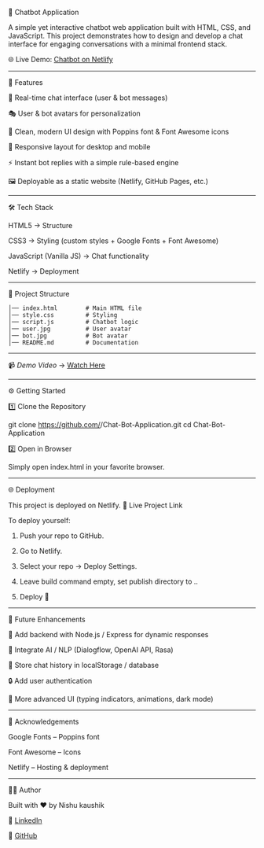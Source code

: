 🤖 Chatbot Application

A simple yet interactive chatbot web application built with HTML, CSS, and JavaScript. This project demonstrates how to design and develop a chat interface for engaging conversations with a minimal frontend stack.

🌐 Live Demo: [Chatbot on Netlify](https://roaring-maamoul-5d8043.netlify.app/)



---

🚀 Features

💬 Real-time chat interface (user & bot messages)

🎭 User & bot avatars for personalization

🎨 Clean, modern UI design with Poppins font & Font Awesome icons

📱 Responsive layout for desktop and mobile

⚡ Instant bot replies with a simple rule-based engine

🖼️ Deployable as a static website (Netlify, GitHub Pages, etc.)



---

🛠️ Tech Stack

HTML5 → Structure

CSS3 → Styling (custom styles + Google Fonts + Font Awesome)

JavaScript (Vanilla JS) → Chat functionality

Netlify → Deployment



---

📂 Project Structure

```Chat-Bot-Application/
│── index.html        # Main HTML file
│── style.css         # Styling
│── script.js         # Chatbot logic
│── user.jpg          # User avatar
│── bot.jpg           # Bot avatar
│── README.md         # Documentation
```


---

📹 *Demo Video* → [Watch Here](https://drive.google.com/file/d/1dINJp2DgtONE2Y-tkuE0HeaF0SCzqgit/view)



---

⚙️ Getting Started

1️⃣ Clone the Repository

git clone https://github.com/<your-username>/Chat-Bot-Application.git
cd Chat-Bot-Application

2️⃣ Open in Browser

Simply open index.html in your favorite browser.


---

🌐 Deployment

This project is deployed on Netlify.
🔗 Live Project Link

To deploy yourself:

1. Push your repo to GitHub.


2. Go to Netlify.


3. Select your repo → Deploy Settings.


4. Leave build command empty, set publish directory to ..


5. Deploy 🚀




---

📌 Future Enhancements

🔗 Add backend with Node.js / Express for dynamic responses

🧠 Integrate AI / NLP (Dialogflow, OpenAI API, Rasa)

💾 Store chat history in localStorage / database

🔒 Add user authentication

🎨 More advanced UI (typing indicators, animations, dark mode)



---

🙌 Acknowledgements

Google Fonts – Poppins font

Font Awesome – Icons

Netlify – Hosting & deployment



---

👩‍💻 Author

Built with ❤️ by Nishu kaushik

💼 [LinkedIn](https://www.linkedin.com/in/nishukaushik166/)

🐙 [GitHub](https://github.com/NishuKaushik)

